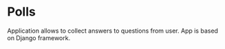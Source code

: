 # Polls
Application allows to collect answers to questions from user. App is based on Django framework.
